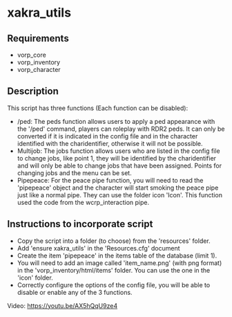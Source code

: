 # xakra_utils
## Requirements
- vorp_core
- vorp_inventory
- vorp_character

## Description
This script has three functions (Each function can be disabled):

- /ped: The peds function allows users to apply a ped appearance with the '/ped' command, players can roleplay with RDR2 peds. It can only be converted if it is indicated in the config file and in the character identified with the charidentifier, otherwise it will not be possible. 
- Multijob: The jobs function allows users who are listed in the config file to change jobs, like point 1, they will be identified by the charidentifier and will only be able to change jobs that have been assigned. Points for changing jobs and the menu can be set.
- Pipepeace: For the peace pipe function, you will need to read the 'pipepeace' object and the character will start smoking the peace pipe just like a normal pipe. They can use the folder icon 'Icon'. This function used the code from the wcrp_interaction pipe.

## Instructions to incorporate script
- Copy the script into a folder (to choose) from the 'resources' folder.
- Add 'ensure xakra_utils' in the 'Resources.cfg' document
- Create the item 'pipepeace' in the items table of the database (limit 1).
- You will need to add an image called 'item_name.png' (with png format) in the 'vorp_inventory/html/items' folder. You can use the one in the 'icon' folder.
- Correctly configure the options of the config file, you will be able to disable or enable any of the 3 functions.

Video: https://youtu.be/AX5hQqU9ze4



